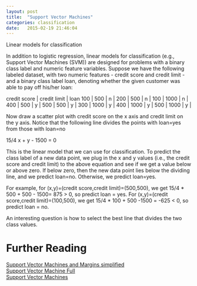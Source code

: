 ```yaml
---
layout: post
title:  "Support Vector Machines"
categories: classification
date:   2015-02-19 21:46:04
---
```


Linear models for classification

In addition to logistic regression, linear models for classification (e.g., Support Vector Machines (SVM)) are designed for problems with a binary class label and numeric feature variables.  Suppose we have the following labeled dataset, with two numeric features - credit score and credit limit - and a binary class label loan, denoting whether the given customer was able to pay off his/her loan:

credit score | credit limit | loan
100	|	500	 |	n |
200	|	500	 |	n |
100	|	1000 |	n |
400	|	500	 |	y |
500	|	500	 |	y |
300	|	1000 |	y |
400	|	1000 |	y |
500	|	1000 |	y |

Now draw a scatter plot with credit score on the x axis and credit limit on the y axis.  Notice that the following line divides the points with loan=yes from those with loan=no

15/4 x + y - 1500 = 0

This is the linear model that we can use for classification.  To predict the class label of a new data point, we plug in the x and y values (i.e., the credit score and credit limit) to the above equation and see if we get a value below or above zero.  If below zero, then the new data point lies below the dividing line, and we predict loan=no.  Otherwise, we predict loan=yes.

For example, for (x,y)=(credit score,credit limit)=(500,500), we get 15/4 * 500 + 500 - 1500= 875 > 0, so predict loan = yes.  For (x,y)=(credit score,credit limit)=(100,500), we get 15/4 * 100 + 500 -1500 = -625 < 0, so predict loan = no.

An interesting question is how to select the best line that divides the two class values.


# Further Reading

[Support Vector Machines and Margins simplified](http://www.holehouse.org/mlclass/12_Support_Vector_Machines.html)   
[Support Vector Machine Full](http://cs229.stanford.edu/notes/cs229-notes3.pdf)   
[Support Vector Machines](http://www.saedsayad.com/docs/svm15.pdf)    
